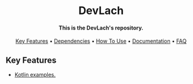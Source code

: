 <h1 align="center">
  <br>
  DevLach
  <br>
</h1>
<h4 align="center">This is the DevLach's repository.</h4>

<p align="center">
  <a href="#key-features">Key Features</a> •
  <a href="#dependencies">Dependencies</a> •
  <a href="#how-to-use">How To Use</a> •
  <a href="#documentation">Documentation</a> •
  <a href="#faq">FAQ</a>
</p>

## Key Features
* [Kotlin examples.](kotlin)



